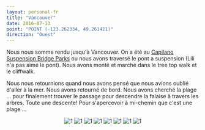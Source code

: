 ```yaml
---
layout: personal-fr
title: "Vancouver"
date: 2016-07-13
point: "POINT (-123.262334, 49.261421)"
direction: "Ouest"
---
```


Nous nous somme rendu jusqu'à Vancouver. On a été au [Capilano Suspension Bridge Parks](https://www.capbridge.com/ "Capilano Suspension Bridge Parks") ou nous avons traversé le pont a suspension (Lili n'a pas aimé le pont). Nous avons monté et marché dans le tree top walk et le cliffwalk.

Nous nous retournions quand nous avons pensé que nous avions oublié d'aller à la mer. Nous avons retourné de bord. Nous avons cherché la plage ... pour finalement trouver le passage pour descendre la falaise à travers les arbres. Toute une descente! Pour s'apercevoir à mi-chemin que c'est une plage ...

<div style="text-align:center;">

![1](/voyages/20160713_110752.jpg)
![1](/voyages/20160713_120950.jpg)
![1](/voyages/20160713_121637.jpg)
![1](/voyages/20160713_122802.jpg)
![1](/voyages/20160713_123125.jpg)
![1](/voyages/20160713_123644.jpg)
![1](/voyages/20160713_125115.jpg)
![1](/voyages/20160713_160841.jpg)

</div>
